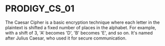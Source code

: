 # PRODIGY_CS_01
 The Caesar Cipher is a basic encryption technique where each letter in the plaintext is shifted a fixed number of places in the alphabet. For example, with a shift of 3, 'A' becomes 'D', 'B' becomes 'E', and so on. It's named after Julius Caesar, who used it for secure communication.
